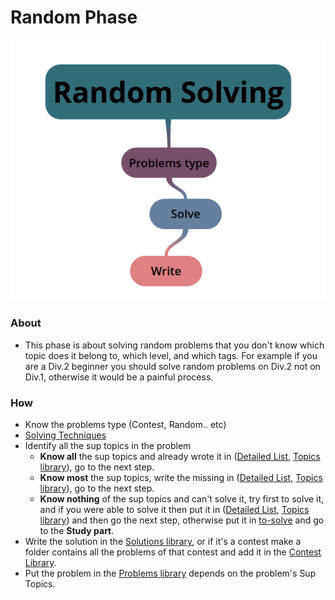 # Random Phase

<p align="center">
  <img src="https://github.com/basmaashouur/Competitive-Programming/blob/master/Random-Phase/random.png"></p>


### About
  - This phase is about solving random problems that you don't know which topic does it belong to, which level, and which tags. For example if you are a Div.2 beginner you should solve random problems on Div.2  not on Div.1, otherwise it would be a painful process.


 ### How
 * Know the problems type (Contest, Random.. etc)
  * [Solving Techniques](https://github.com/basmaashouur/Competitive-Programming/blob/master/Solutions-library/Solving-techniques.md)
* Identify all the sup topics in the problem
  * **Know all** the sup topics and already wrote it in ([Detailed List](https://github.com/basmaashouur/Competitive-Programming/blob/master/Knowledge-Phase/Detailed-list), [Topics library](https://github.com/basmaashouur/Competitive-Programming/blob/master/Knowledge-Phase/Topics-library)), go to the next step.
  * **Know most** the sup topics, write the missing in ([Detailed List](https://github.com/basmaashouur/Competitive-Programming/blob/master/Knowledge-Phase/Detailed-list), [Topics library](https://github.com/basmaashouur/Competitive-Programming/blob/master/Knowledge-Phase/Topics-library)), go to the next step.
  * **Know nothing** of the sup topics and can't solve it, try first to solve it, and if you were able to solve it then put it in ([Detailed List](https://github.com/basmaashouur/Competitive-Programming/blob/master/Knowledge-Phase/Detailed-list), [Topics library](https://github.com/basmaashouur/Competitive-Programming/blob/master/Knowledge-Phase/Topics-library)) and then go the next step, otherwise put it in [to-solve](https://github.com/basmaashouur/Competitive-Programming/blob/master/Solutions-library/to-solve) and go to the **Study part**.
* Write the solution in the [Solutions library](https://github.com/basmaashouur/Competitive-Programming/blob/master/Solutions-library), or if it's a contest make a folder contains all the problems of that contest and add it in the [Contest Library](https://github.com/basmaashouur/Competitive-Programming/tree/master/Random-Phase/contest-library). 
* Put the problem in the [Problems library](https://github.com/basmaashouur/Competitive-Programming/blob/master/Knowledge-Phase/Problems-library) depends on the problem's Sup Topics.
